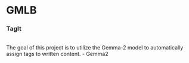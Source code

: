 # GMLB

### TagIt

<br>
The goal of this project is to utilize the Gemma-2 model to automatically assign tags to written content.
-  Gemma2
